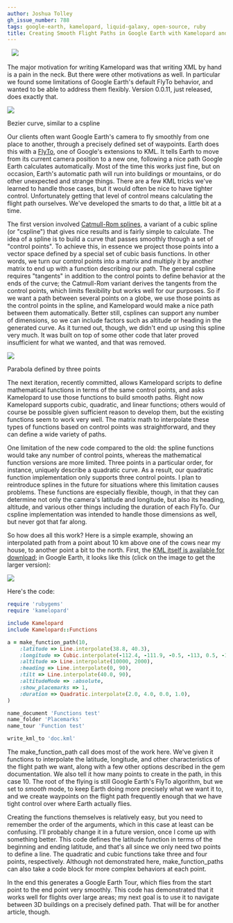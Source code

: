 ```yaml
---
author: Joshua Tolley
gh_issue_number: 788
tags: google-earth, kamelopard, liquid-galaxy, open-source, ruby
title: Creating Smooth Flight Paths in Google Earth with Kamelopard and Math
---
```


<a href="http://commons.wikimedia.org/wiki/File:Camel_in_Petra3.jpg" imageanchor="1" style="padding: 10px"><img border="0" src="/blog/2013/04/15/creating-smooth-flight-paths-in-google/image-0.jpeg"/></a>

The major motivation for writing Kamelopard was that writing XML by hand is a pain in the neck. But there were other motivations as well. In particular we found some limitations of Google Earth's default FlyTo behavior, and wanted to be able to address them flexibly. Version 0.0.11, just released, does exactly that.

<a href="/blog/2013/04/15/creating-smooth-flight-paths-in-google/image-0-big.png" imageanchor="1"><img border="0" src="/blog/2013/04/15/creating-smooth-flight-paths-in-google/image-0.png"/></a>

Bezier curve, similar to a cspline

Our clients often want Google Earth's camera to fly smoothly from one place to another, through a precisely defined set of waypoints. Earth does this with a [FlyTo](https://developers.google.com/kml/documentation/kmlreference#gxflyto), one of Google's extensions to KML. It tells Earth to move from its current camera position to a new one, following a nice path Google Earth calculates automatically. Most of the time this works just fine, but on occasion, Earth's automatic path will run into buildings or mountains, or do other unexpected and strange things. There are a few KML tricks we've learned to handle those cases, but it would often be nice to have tighter control. Unfortunately getting that level of control means calculating the flight path ourselves. We've developed the smarts to do that, a little bit at a time.

The first version involved [Catmull-Rom splines](http://en.wikipedia.org/wiki/Cubic_Hermite_spline), a variant of a cubic spline (or "cspline") that gives nice results and is fairly simple to calculate. The idea of a spline is to build a curve that passes smoothly through a set of "control points". To achieve this, in essence we project those points into a vector space defined by a special set of cubic basis functions. In other words, we turn our control points into a matrix and multiply it by another matrix to end up with a function describing our path. The general cspline requires "tangents" in addition to the control points to define behavior at the ends of the curve; the Catmull-Rom variant derives the tangents from the control points, which limits flexibility but works well for our purposes. So if we want a path between several points on a globe, we use those points as the control points in the spline, and Kamelopard would make a nice path between them automatically. Better still, csplines can support any number of dimensions, so we can include factors such as altitude or heading in the generated curve. As it turned out, though, we didn't end up using this spline very much. It was built on top of some other code that later proved insufficient for what we wanted, and that was removed.

<a href="/blog/2013/04/15/creating-smooth-flight-paths-in-google/image-1-big.png" imageanchor="1"><img border="0" src="/blog/2013/04/15/creating-smooth-flight-paths-in-google/image-1.png"/></a>

Parabola defined by three points

The next iteration, recently committed, allows Kamelopard scripts to define mathematical functions in terms of the same control points, and asks Kamelopard to use those functions to build smooth paths. Right now Kamelopard supports cubic, quadratic, and linear functions; others would of course be possible given sufficient reason to develop them, but the existing functions seem to work very well. The matrix math to interpolate these types of functions based on control points was straightforward, and they can define a wide variety of paths.

One limitation of the new code compared to the old: the spline functions would take any number of control points, whereas the mathematical function versions are more limited. Three points in a particular order, for instance, uniquely describe a quadratic curve. As a result, our quadratic function implementation only supports three control points. I plan to reintroduce splines in the future for situations where this limitation causes problems. These functions are especially flexible, though, in that they can determine not only the camera's latitude and longitude, but also its heading, altitude, and various other things including the duration of each FlyTo. Our cspline implementation was intended to handle those dimensions as well, but never got that far along.

So how does all this work? Here is a simple example, showing an interpolated path from a point about 10 km above one of the cows near my house, to another point a bit to the north. First, the [KML itself is available for download](http://josh.endpoint.com/kamelopard_functions.kml); in Google Earth, it looks like this (click on the image to get the larger version):

<a href="/blog/2013/04/15/creating-smooth-flight-paths-in-google/image-2-big.png" imageanchor="1"><img border="0" src="/blog/2013/04/15/creating-smooth-flight-paths-in-google/image-2.png"/></a>

Here's the code:

```ruby
require 'rubygems'
require 'kamelopard'

include Kamelopard
include Kamelopard::Functions

a = make_function_path(10,
    :latitude => Line.interpolate(38.8, 40.3),
    :longitude => Cubic.interpolate(-112.4, -111.9, -0.5, -113, 0.5, -110),
    :altitude => Line.interpolate(10000, 2000),
    :heading => Line.interpolate(0, 90),
    :tilt => Line.interpolate(40.0, 90),
    :altitudeMode => :absolute,
    :show_placemarks => 1,
    :duration => Quadratic.interpolate(2.0, 4.0, 0.0, 1.0),
)

name_document 'Functions test'
name_folder 'Placemarks'
name_tour 'Function test'

write_kml_to 'doc.kml'
```

The make_function_path call does most of the work here. We've given it functions to interpolate the latitude, longitude, and other characteristics of the flight path we want, along with a few other options described in the gem documentation. We also tell it how many points to create in the path, in this case 10. The root of the flying is still Google Earth's FlyTo algorithm, but we set to *smooth* mode, to keep Earth doing more precisely what we want it to, and we create waypoints on the flight path frequently enough that we have tight control over where Earth actually flies.

Creating the functions themselves is relatively easy, but you need to remember the order of the arguments, which in this case at least can be confusing. I'll probably change it in a future version, once I come up with something better. This code defines the latitude function in terms of the beginning and ending latitude, and that's all since we only need two points to define a line. The quadratic and cubic functions take three and four points, respectively. Although not demonstrated here, make_function_paths can also take a code block for more complex behaviors at each point.

In the end this generates a Google Earth Tour, which flies from the start point to the end point very smoothly. This code has demonstrated that it works well for flights over large areas; my next goal is to use it to navigate between 3D buildings on a precisely defined path. That will be for another article, though.
